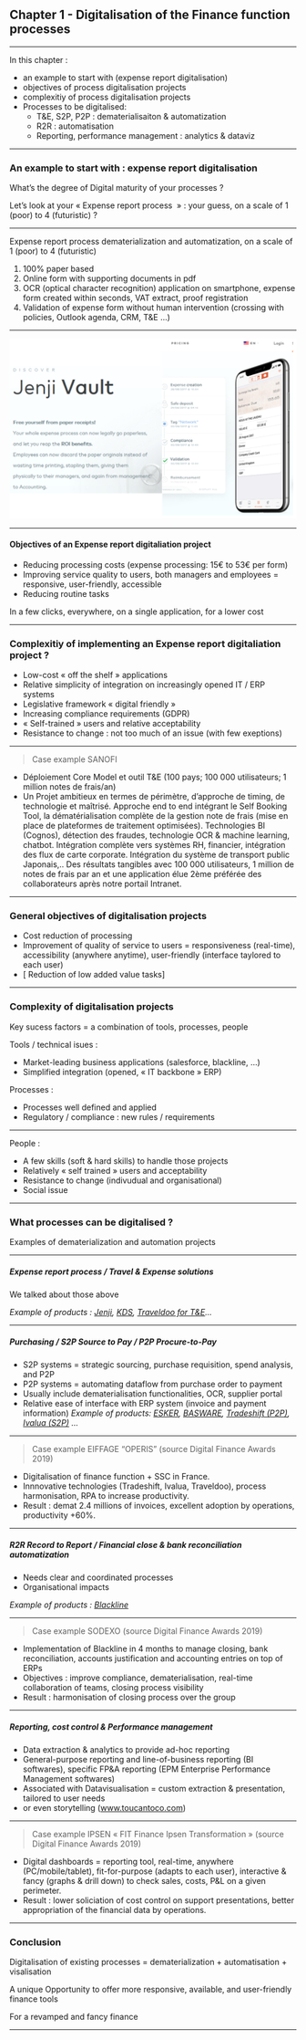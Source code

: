 ## Chapter 1 - Digitalisation of the Finance function processes

----
In this chapter :
- an example to start with (expense report digitalisation)
- objectives of process digitalisation projects
- complexitiy of process digitalisation projects
- Processes to be digitalised:
  - T&E, S2P, P2P : dematerialisaiton & automatization
  - R2R : automatisation
  - Reporting, performance management : analytics & dataviz 

----

### An example to start with : expense report digitalisation
What’s  the degree of Digital maturity of your processes ?

Let’s look at your « Expense report process  » : your guess, on a scale of 1 (poor) to 4 (futuristic) ?

----

Expense report process dematerialization and automatization, on a scale of 1 (poor) to 4 (futuristic)

1. 100% paper based
2. Online form with supporting documents in pdf
3. OCR (optical character recognition) application on smartphone, expense form created within seconds, VAT extract, proof registration
4. Validation of expense form without human intervention (crossing with policies, Outlook agenda, CRM, T&E ...)

----

<img src="images/Jenji.png" style="background:none; border:none; box-shadow:none;"/>

----

#### Objectives of an Expense report digitaliation project

- Reducing processing costs (expense processing: 15€ to 53€ per form) 
- Improving service quality to users, both managers and employees = responsive, user-friendly, accessible
- Reducing routine tasks   

In a few clicks, everywhere, on a single application, for a lower cost

----

### Complexitiy of implementing an Expense report digitaliation project ? 

- Low-cost « off the shelf »  applications 
- Relative simplicity of integration on increasingly opened IT / ERP systems 
- Legislative framework « digital friendly » 
- Increasing compliance requirements (GDPR)
- « Self-trained » users and relative acceptability
- Resistance to change : not too much of an issue (with few exeptions)

----

> Case example SANOFI   

- Déploiement Core Model et outil T&E (100 pays; 100 000 utilisateurs; 1 million notes de frais/an)
- Un Projet ambitieux en termes de périmètre, d’approche de timing, de technologie et maîtrisé. Approche end to end intégrant le Self Booking Tool, la dématérialisation complète de la gestion note de frais (mise en place de plateformes de traitement optimisées). Technologies BI (Cognos), détection des fraudes, technologie OCR & machine learning, chatbot. Intégration complète vers systèmes RH, financier, intégration des flux de carte corporate. Intégration du système de transport public Japonais,.. Des résultats tangibles avec 100 000 utilisateurs, 1 million de notes de frais par an et une application élue 2ème préférée des collaborateurs après notre portail Intranet.

----

### General objectives of digitalisation projects   
- Cost reduction of processing
- Improvement of quality of service to users = responsiveness (real-time), accessibility (anywhere anytime), user-friendly (interface taylored to each user)
- [ Reduction of low added value tasks] 

----

### Complexity of digitalisation projects      
Key sucess factors = a combination of tools, processes, people   

Tools / technical isues :
- Market-leading business applications (salesforce, blackline, …)
- Simplified integration (opened, « IT backbone » ERP)    

Processes :
- Processes well defined and applied
- Regulatory / compliance : new rules / requirements

----

People : 
- A few skills (soft & hard skills) to handle those projects
- Relatively « self trained » users and acceptability
- Resistance to change (indivudual and organisational)
- Social issue

----

### What processes can be digitalised ?    

Examples of dematerialization and automation projects

----

##### Expense report process / Travel & Expense solutions 

We talked about those above    

*Example of products : [Jenji](https://jenji.io/en), [KDS](https://www.kds.fr/), [Traveldoo for T&E](https://www.traveldoo.com/)...*

----

##### Purchasing / S2P Source to Pay / P2P Procure-to-Pay     

- S2P systems = strategic sourcing, purchase requisition, spend analysis, and P2P
- P2P systems = automating dataflow from purchase order to payment 
- Usually include dematerialisation functionalities, OCR, supplier portal
- Relative ease of interface with ERP system (invoice and payment information)
*Example of products: [ESKER](https://www.esker.co.uk/), [BASWARE](https://www.basware.com/en-gb), [Tradeshift (P2P)](https://tradeshift.com/), [Ivalua (S2P)](https://fr.ivalua.com/) ...*

----

> Case example EIFFAGE “OPERIS” (source Digital Finance Awards 2019)   

- Digitalisation of finance function + SSC in France. 
- Innnovative technologies (Tradeshift, Ivalua, Traveldoo), process harmonisation, RPA to increase productivity. 
- Result : demat 2.4 millions of invoices, excellent adoption by operations, productivity +60%.

----

##### R2R Record to Report / Financial close & bank reconciliation automatization 

- Needs clear and coordinated processes
- Organisational impacts   

*Example of products : [Blackline](https://www.blackline.com/)*

----

> Case example SODEXO (source Digital Finance Awards 2019)   

- Implementation of Blackline in 4 months to manage closing, bank reconciliation, accounts justification and accounting entries on top of ERPs
- Objectives : improve compliance, dematerialisation, real-time collaboration of teams, closing process visibility
- Result : harmonisation of closing process over the group

----

##### Reporting, cost control & Performance management 

- Data extraction & analytics to provide ad-hoc reporting
- General-purpose reporting and line-of-business reporting (BI softwares), specific FP&A reporting (EPM Enterprise Performance Management softwares)
- Associated with Datavisualisation = custom extraction & presentation, tailored to user needs 
- or even storytelling (www.toucantoco.com)

----

> Case example IPSEN « FIT Finance Ipsen Transformation » (source Digital Finance Awards 2019)

- Digital dashboards = reporting tool, real-time, anywhere (PC/mobile/tablet), fit-for-purpose (adapts to each user), interactive & fancy (graphs & drill down) to check sales, costs, P&L on a given perimeter.
- Result : lower soliciation of cost control on support presentations, better appropriation of the financial data by operations.

----

### Conclusion   

Digitalisation of existing processes = dematerialization + automatisation + visalisation    

A unique Opportunity to offer more responsive, available, and user-friendly finance tools

For a revamped and fancy finance

----

